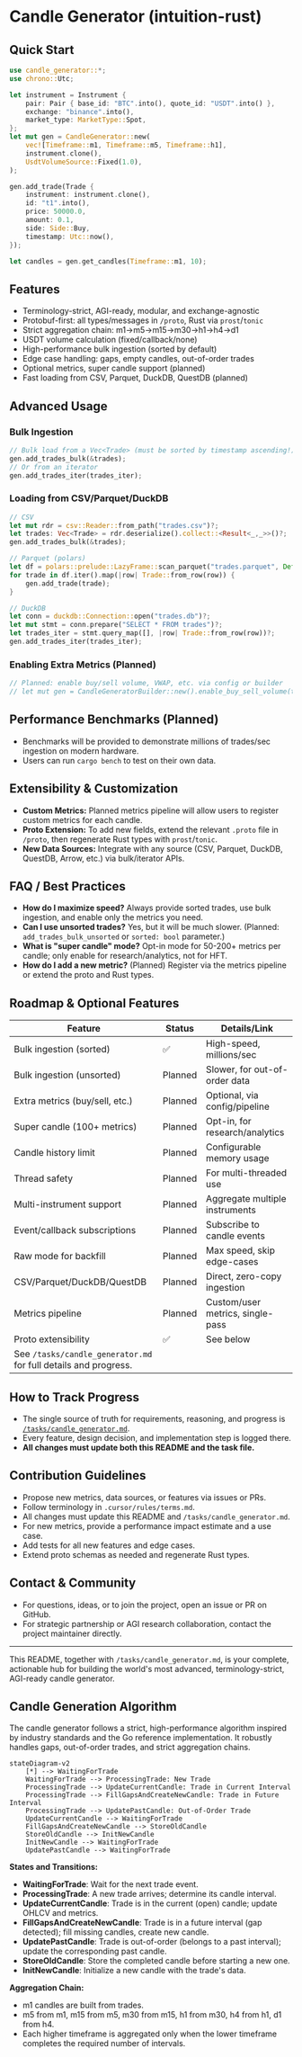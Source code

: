 # Candle Generator (intuition-rust)

## Quick Start

```rust
use candle_generator::*;
use chrono::Utc;

let instrument = Instrument {
    pair: Pair { base_id: "BTC".into(), quote_id: "USDT".into() },
    exchange: "binance".into(),
    market_type: MarketType::Spot,
};
let mut gen = CandleGenerator::new(
    vec![Timeframe::m1, Timeframe::m5, Timeframe::h1],
    instrument.clone(),
    UsdtVolumeSource::Fixed(1.0),
);

gen.add_trade(Trade {
    instrument: instrument.clone(),
    id: "t1".into(),
    price: 50000.0,
    amount: 0.1,
    side: Side::Buy,
    timestamp: Utc::now(),
});

let candles = gen.get_candles(Timeframe::m1, 10);
```

## Features
- Terminology-strict, AGI-ready, modular, and exchange-agnostic
- Protobuf-first: all types/messages in `/proto`, Rust via `prost`/`tonic`
- Strict aggregation chain: m1→m5→m15→m30→h1→h4→d1
- USDT volume calculation (fixed/callback/none)
- High-performance bulk ingestion (sorted by default)
- Edge case handling: gaps, empty candles, out-of-order trades
- Optional metrics, super candle support (planned)
- Fast loading from CSV, Parquet, DuckDB, QuestDB (planned)

## Advanced Usage

### Bulk Ingestion
```rust
// Bulk load from a Vec<Trade> (must be sorted by timestamp ascending!)
gen.add_trades_bulk(&trades);
// Or from an iterator
gen.add_trades_iter(trades_iter);
```

### Loading from CSV/Parquet/DuckDB
```rust
// CSV
let mut rdr = csv::Reader::from_path("trades.csv")?;
let trades: Vec<Trade> = rdr.deserialize().collect::<Result<_,_>>()?;
gen.add_trades_bulk(&trades);

// Parquet (polars)
let df = polars::prelude::LazyFrame::scan_parquet("trades.parquet", Default::default())?.collect()?;
for trade in df.iter().map(|row| Trade::from_row(row)) {
    gen.add_trade(trade);
}

// DuckDB
let conn = duckdb::Connection::open("trades.db")?;
let mut stmt = conn.prepare("SELECT * FROM trades")?;
let trades_iter = stmt.query_map([], |row| Trade::from_row(row))?;
gen.add_trades_iter(trades_iter);
```

### Enabling Extra Metrics (Planned)
```rust
// Planned: enable buy/sell volume, VWAP, etc. via config or builder
// let mut gen = CandleGeneratorBuilder::new().enable_buy_sell_volume(true).build();
```

## Performance Benchmarks (Planned)
- Benchmarks will be provided to demonstrate millions of trades/sec ingestion on modern hardware.
- Users can run `cargo bench` to test on their own data.

## Extensibility & Customization
- **Custom Metrics:** Planned metrics pipeline will allow users to register custom metrics for each candle.
- **Proto Extension:** To add new fields, extend the relevant `.proto` file in `/proto`, then regenerate Rust types with `prost`/`tonic`.
- **New Data Sources:** Integrate with any source (CSV, Parquet, DuckDB, QuestDB, Arrow, etc.) via bulk/iterator APIs.

## FAQ / Best Practices
- **How do I maximize speed?** Always provide sorted trades, use bulk ingestion, and enable only the metrics you need.
- **Can I use unsorted trades?** Yes, but it will be much slower. (Planned: `add_trades_bulk_unsorted` or `sorted: bool` parameter.)
- **What is "super candle" mode?** Opt-in mode for 50-200+ metrics per candle; only enable for research/analytics, not for HFT.
- **How do I add a new metric?** (Planned) Register via the metrics pipeline or extend the proto and Rust types.

## Roadmap & Optional Features

| Feature                        | Status     | Details/Link                       |
|------------------------------- |----------- |------------------------------------|
| Bulk ingestion (sorted)        | ✅         | High-speed, millions/sec           |
| Bulk ingestion (unsorted)      | Planned    | Slower, for out-of-order data      |
| Extra metrics (buy/sell, etc.) | Planned    | Optional, via config/pipeline      |
| Super candle (100+ metrics)    | Planned    | Opt-in, for research/analytics     |
| Candle history limit           | Planned    | Configurable memory usage          |
| Thread safety                  | Planned    | For multi-threaded use             |
| Multi-instrument support       | Planned    | Aggregate multiple instruments     |
| Event/callback subscriptions   | Planned    | Subscribe to candle events         |
| Raw mode for backfill          | Planned    | Max speed, skip edge-cases         |
| CSV/Parquet/DuckDB/QuestDB     | Planned    | Direct, zero-copy ingestion        |
| Metrics pipeline               | Planned    | Custom/user metrics, single-pass   |
| Proto extensibility            | ✅         | See below                          |
| See `/tasks/candle_generator.md` for full details and progress. |

## How to Track Progress
- The single source of truth for requirements, reasoning, and progress is [`/tasks/candle_generator.md`](./tasks/candle_generator.md).
- Every feature, design decision, and implementation step is logged there.
- **All changes must update both this README and the task file.**

## Contribution Guidelines
- Propose new metrics, data sources, or features via issues or PRs.
- Follow terminology in `.cursor/rules/terms.md`.
- All changes must update this README and `/tasks/candle_generator.md`.
- For new metrics, provide a performance impact estimate and a use case.
- Add tests for all new features and edge cases.
- Extend proto schemas as needed and regenerate Rust types.

## Contact & Community
- For questions, ideas, or to join the project, open an issue or PR on GitHub.
- For strategic partnership or AGI research collaboration, contact the project maintainer directly.

---

This README, together with `/tasks/candle_generator.md`, is your complete, actionable hub for building the world's most advanced, terminology-strict, AGI-ready candle generator.

## Candle Generation Algorithm

The candle generator follows a strict, high-performance algorithm inspired by industry standards and the Go reference implementation. It robustly handles gaps, out-of-order trades, and strict aggregation chains.

```mermaid
stateDiagram-v2
    [*] --> WaitingForTrade
    WaitingForTrade --> ProcessingTrade: New Trade
    ProcessingTrade --> UpdateCurrentCandle: Trade in Current Interval
    ProcessingTrade --> FillGapsAndCreateNewCandle: Trade in Future Interval
    ProcessingTrade --> UpdatePastCandle: Out-of-Order Trade
    UpdateCurrentCandle --> WaitingForTrade
    FillGapsAndCreateNewCandle --> StoreOldCandle
    StoreOldCandle --> InitNewCandle
    InitNewCandle --> WaitingForTrade
    UpdatePastCandle --> WaitingForTrade
```

**States and Transitions:**
- **WaitingForTrade**: Wait for the next trade event.
- **ProcessingTrade**: A new trade arrives; determine its candle interval.
- **UpdateCurrentCandle**: Trade is in the current (open) candle; update OHLCV and metrics.
- **FillGapsAndCreateNewCandle**: Trade is in a future interval (gap detected); fill missing candles, create new candle.
- **UpdatePastCandle**: Trade is out-of-order (belongs to a past interval); update the corresponding past candle.
- **StoreOldCandle**: Store the completed candle before starting a new one.
- **InitNewCandle**: Initialize a new candle with the trade's data.

**Aggregation Chain:**
- m1 candles are built from trades.
- m5 from m1, m15 from m5, m30 from m15, h1 from m30, h4 from h1, d1 from h4.
- Each higher timeframe is aggregated only when the lower timeframe completes the required number of intervals.
